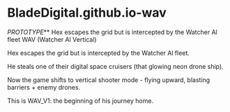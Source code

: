 # BladeDigital.github.io-wav
*PROTOTYPE***
Hex escapes the grid but is intercepted by the Watcher Al fleet
WAV (Watcher Al Vertical)

Hex escapes the grid but is intercepted by the Watcher Al fleet.

He steals one of their digital space cruisers (that glowing neon drone ship).

Now the game shifts to vertical shooter mode - flying upward, blasting barriers + enemy drones.

This is WAV_V1: the beginning of his journey home.
